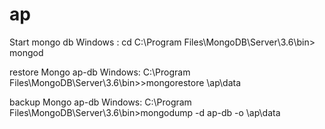 # ap

Start mongo db Windows : cd C:\Program Files\MongoDB\Server\3.6\bin> mongod

restore Mongo ap-db Windows: C:\Program Files\MongoDB\Server\3.6\bin>>mongorestore \ap\data

backup Mongo ap-db Windows: C:\Program Files\MongoDB\Server\3.6\bin>mongodump -d ap-db -o \ap\data
